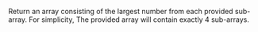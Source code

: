 Return an array consisting of the largest number from each provided sub-array. 
For simplicity, 
The provided array will contain exactly 4 sub-arrays.